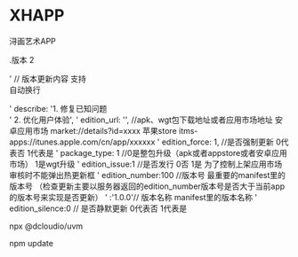 # XHAPP
浔画艺术APP



.版本 2

' // 版本更新内容 支持<br>自动换行

' describe: '1. 修复已知问题<br>
' 2. 优化用户体验',
' edition_url: '', //apk、wgt包下载地址或者应用市场地址  安卓应用市场 market://details?id=xxxx 苹果store itms-apps://itunes.apple.com/cn/app/xxxxxx
' edition_force: 1, //是否强制更新 0代表否 1代表是
' package_type: 1 //0是整包升级（apk或者appstore或者安卓应用市场） 1是wgt升级
' edition_issue:1 //是否发行  0否 1是 为了控制上架应用市场审核时不能弹出热更新框
' edition_number:100 //版本号 最重要的manifest里的版本号 （检查更新主要以服务器返回的edition_number版本号是否大于当前app的版本号来实现是否更新）
'  :'1.0.0'// 版本名称 manifest里的版本名称
' edition_silence:0 // 是否静默更新 0代表否 1代表是



npx @dcloudio/uvm

npm update
